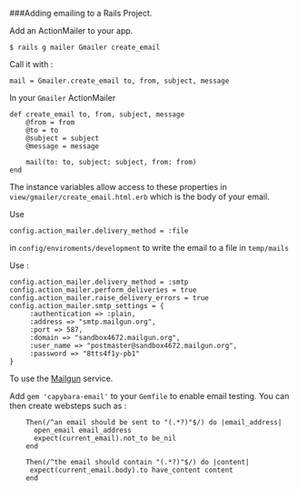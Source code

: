###Adding emailing to a Rails Project.

Add an ActionMailer to your app.

	$ rails g mailer Gmailer create_email
	
Call it with :

	mail = Gmailer.create_email to, from, subject, message
	
In your `Gmailer` ActionMailer

	def create_email to, from, subject, message
	    @from = from
	    @to = to
	    @subject = subject
	    @message = message
	
	    mail(to: to, subject: subject, from: from)
  	end
  	
The instance variables allow access to these properties in `view/gmailer/create_email.html.erb` which is the body of your email.

Use 

	config.action_mailer.delivery_method = :file

in `config/enviroments/development` to write the email to a file in `temp/mails`

Use :

	config.action_mailer.delivery_method = :smtp
	config.action_mailer.perform_deliveries = true
	config.action_mailer.raise_delivery_errors = true
	config.action_mailer.smtp_settings = {
	     :authentication => :plain,
	     :address => "smtp.mailgun.org",
	     :port => 587,
	     :domain => "sandbox4672.mailgun.org",
	     :user_name => "postmaster@sandbox4672.mailgun.org",
	     :password => "8tts4f1y-pb1"
	}

To use the [Mailgun](http://www.mailgun.com) service.

Add `gem 'capybara-email'` to your `Gemfile` to enable email testing. You can then create websteps such as :

		Then(/^an email should be sent to "(.*?)"$/) do |email_address|
		  open_email email_address
		  expect(current_email).not_to be_nil
		end
		
		Then(/^the email should contain "(.*?)"$/) do |content|
		 expect(current_email.body).to have_content content
		end



